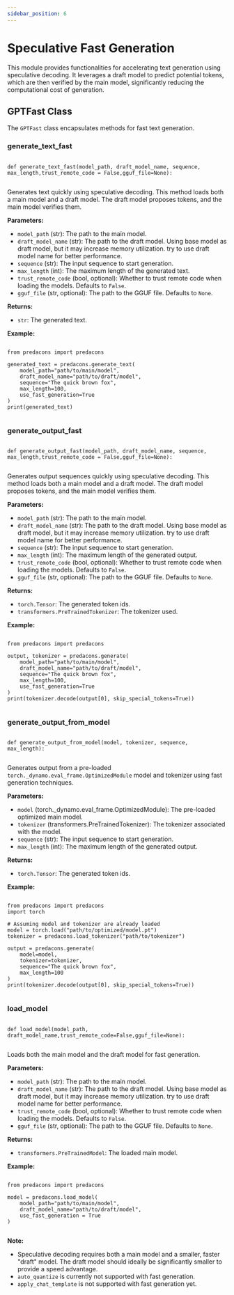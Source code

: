 ```yaml
---
sidebar_position: 6
---
```

# Speculative Fast Generation

This module provides functionalities for accelerating text generation using speculative decoding. It leverages a draft model to predict potential tokens, which are then verified by the main model, significantly reducing the computational cost of generation.

## GPTFast Class

The `GPTFast` class encapsulates methods for fast text generation.

### generate_text_fast
```

def generate_text_fast(model_path, draft_model_name, sequence, max_length,trust_remote_code = False,gguf_file=None):


```
Generates text quickly using speculative decoding. This method loads both a main model and a draft model. The draft model proposes tokens, and the main model verifies them.

**Parameters:**

-   `model_path` (str): The path to the main model.
-   `draft_model_name` (str): The path to the draft model.  Using base model as draft model, but it may increase memory utilization. try to use draft model name for better performance.
-   `sequence` (str): The input sequence to start generation.
-   `max_length` (int): The maximum length of the generated text.
-   `trust_remote_code` (bool, optional): Whether to trust remote code when loading the models. Defaults to `False`.
-	`gguf_file` (str, optional): The path to the GGUF file. Defaults to `None`.

**Returns:**

-   `str`: The generated text.

**Example:**

```

from predacons import predacons

generated_text = predacons.generate_text(
    model_path="path/to/main/model",
    draft_model_name="path/to/draft/model",
    sequence="The quick brown fox",
    max_length=100,
    use_fast_generation=True
)
print(generated_text)


```

### generate_output_fast
```

def generate_output_fast(model_path, draft_model_name, sequence, max_length,trust_remote_code = False,gguf_file=None):


```
Generates output sequences quickly using speculative decoding.  This method loads both a main model and a draft model.  The draft model proposes tokens, and the main model verifies them.

**Parameters:**

-   `model_path` (str): The path to the main model.
-   `draft_model_name` (str): The path to the draft model.  Using base model as draft model, but it may increase memory utilization. try to use draft model name for better performance.
-   `sequence` (str): The input sequence to start generation.
-   `max_length` (int): The maximum length of the generated output.
-   `trust_remote_code` (bool, optional): Whether to trust remote code when loading the models. Defaults to `False`.
-	`gguf_file` (str, optional): The path to the GGUF file. Defaults to `None`.

**Returns:**

-   `torch.Tensor`: The generated token ids.
-   `transformers.PreTrainedTokenizer`: The tokenizer used.

**Example:**

```

from predacons import predacons

output, tokenizer = predacons.generate(
    model_path="path/to/main/model",
    draft_model_name="path/to/draft/model",
    sequence="The quick brown fox",
    max_length=100,
    use_fast_generation=True
)
print(tokenizer.decode(output[0], skip_special_tokens=True))


```

### generate_output_from_model
```

def generate_output_from_model(model, tokenizer, sequence, max_length):


```

Generates output from a pre-loaded `torch._dynamo.eval_frame.OptimizedModule` model and tokenizer using fast generation techniques.

**Parameters:**

-   `model` (torch._dynamo.eval_frame.OptimizedModule): The pre-loaded optimized main model.
-   `tokenizer` (transformers.PreTrainedTokenizer): The tokenizer associated with the model.
-   `sequence` (str): The input sequence to start generation.
-   `max_length` (int): The maximum length of the generated output.

**Returns:**

-   `torch.Tensor`: The generated token ids.

**Example:**

```

from predacons import predacons
import torch

# Assuming model and tokenizer are already loaded
model = torch.load("path/to/optimized/model.pt")
tokenizer = predacons.load_tokenizer("path/to/tokenizer")

output = predacons.generate(
    model=model,
    tokenizer=tokenizer,
    sequence="The quick brown fox",
    max_length=100
)
print(tokenizer.decode(output[0], skip_special_tokens=True))


```

### load_model
```

def load_model(model_path, draft_model_name,trust_remote_code=False,gguf_file=None):


```
Loads both the main model and the draft model for fast generation.

**Parameters:**

-   `model_path` (str): The path to the main model.
-   `draft_model_name` (str): The path to the draft model. Using base model as draft model, but it may increase memory utilization. try to use draft model name for better performance.
-   `trust_remote_code` (bool, optional): Whether to trust remote code when loading the models. Defaults to `False`.
-	`gguf_file` (str, optional): The path to the GGUF file. Defaults to `None`.

**Returns:**

-   `transformers.PreTrainedModel`: The loaded main model.

**Example:**

```

from predacons import predacons

model = predacons.load_model(
    model_path="path/to/main/model",
    draft_model_name="path/to/draft/model",
    use_fast_generation = True
)


```

**Note:**

-   Speculative decoding requires both a main model and a smaller, faster "draft" model.  The draft model should ideally be significantly smaller to provide a speed advantage.
-   `auto_quantize` is currently not supported with fast generation.
-   `apply_chat_template` is not supported with fast generation yet.
```